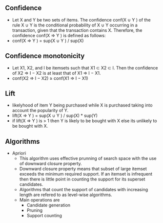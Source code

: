 
## Confidence
 * Let X and Y be two sets of items. The confidence
   conf(X ∪ Y ) of the rule X ∪ Y is the conditional probability of X ∪ Y occurring in a
   transaction, given that the transaction contains X. Therefore, the confidence conf(X ⇒ Y )
   is defined as follows:
 * conf(X ⇒ Y ) = sup(X ∪ Y ) / sup(X)
 
## Confidence monotonicity
 * Let X1, X2, and I be itemsets such that X1 ⊂ X2 ⊂ I. Then the confidence of X2 ⇒ I − X2 is at least that of X1 ⇒ I − X1.
 * conf(X2 ⇒ I − X2) ≥ conf(X1 ⇒ I − X1)
 
## Lift
 * likelyhood of item Y being purchased while X is purchased taking into account the popularity of Y.
 * lift(X ⇒ Y ) = sup(X ∪ Y ) / sup(X) * sup(Y)
 * if lift(X ⇒ Y ) is > 1 then Y is likely to be bought with X else its unlikely to be bought with X.
 
## Algorithms
 * Apriori
   - This algorithm uses effective prunning of search space with the use of downward closure property.
   - Downward closure property means that subset of large itemset exceeds the minimum required support. If  an itemset is
     infrequent then there is little point in counting the support for its superset candidates.
   - Algorithms that count the support of candidates with increasing length are refered to as level-wise algorithms.
   - Main operations are
     - Candidate generation
     - Pruning
     - Support counting
     
